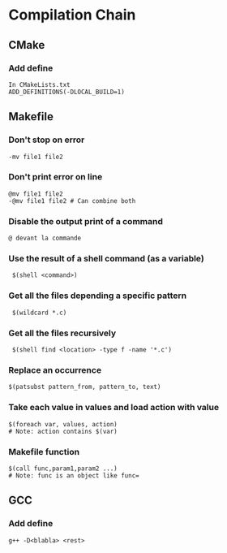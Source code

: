 # Compilation Chain

## CMake

### Add define
```
In CMakeLists.txt
ADD_DEFINITIONS(-DLOCAL_BUILD=1)
```

## Makefile

### Don't stop on error
```
-mv file1 file2
```

### Don't print error on line
```
@mv file1 file2
-@mv file1 file2 # Can combine both
```

### Disable the output print of a command
```
@ devant la commande
```

### Use the result of a shell command (as a variable)
```
 $(shell <command>)
```

### Get all the files depending a specific pattern
```
 $(wildcard *.c)
```

### Get all the files recursively
```
 $(shell find <location> -type f -name '*.c')
```

### Replace an occurrence
```
$(patsubst pattern_from, pattern_to, text)
```

### Take each value in values and load action with value
```
$(foreach var, values, action)
# Note: action contains $(var)
```

### Makefile function
```
$(call func,param1,param2 ...)
# Note: func is an object like func=
```

## GCC

### Add define
```
g++ -D<blabla> <rest>
```
